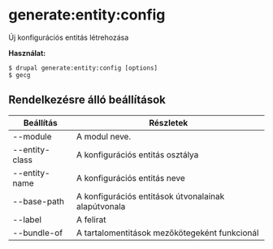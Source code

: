# generate:entity:config
Új konfigurációs entitás létrehozása

**Használat:**
```
$ drupal generate:entity:config [options] 
$ gecg  
```

## Rendelkezésre álló beállítások
Beállítás | Részletek
-------|-------------
--module | A modul neve.
--entity-class | A konfigurációs entitás osztálya
--entity-name | A konfigurációs entitás neve
--base-path | A konfigurációs entitások útvonalainak alapútvonala
--label | A felirat
--bundle-of | A tartalomentitások mezőkötegeként funkcionál
